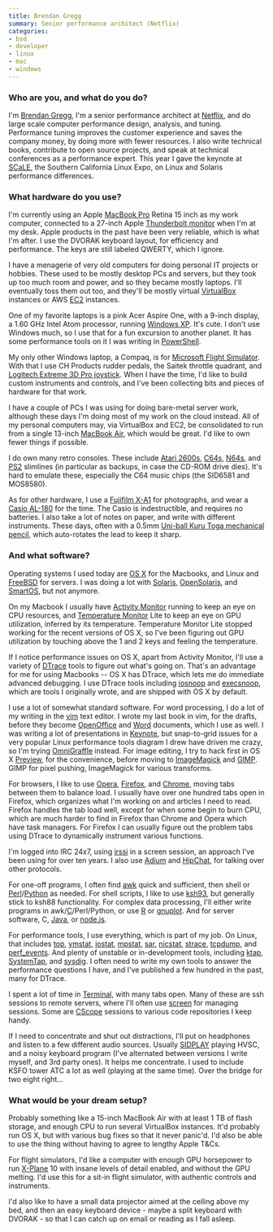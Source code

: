 ```yaml
---
title: Brendan Gregg
summary: Senior performance architect (Netflix)
categories:
- bsd
- developer
- linux
- mac
- windows
---
```


### Who are you, and what do you do?

I'm [Brendan Gregg](http://www.brendangregg.com "Brendan's website."), I'm a senior performance architect at [Netflix][], and do large scale computer performance design, analysis, and tuning. Performance tuning improves the customer experience and saves the company money, by doing more with fewer resources. I also write technical books, contribute to open source projects, and speak at technical conferences as a performance expert. This year I gave the keynote at [SCaLE](http://www.socallinuxexpo.org/ "The Southern California Linux Expo site."), the Southern California Linux Expo, on Linux and Solaris performance differences.

### What hardware do you use?

I'm currently using an Apple [MacBook Pro][macbook-pro] Retina 15 inch as my work computer, connected to a 27-inch Apple [Thunderbolt monitor][thunderbolt-display] when I'm at my desk. Apple products in the past have been very reliable, which is what I'm after. I use the DVORAK keyboard layout, for efficiency and performance. The keys are still labeled QWERTY, which I ignore.

I have a menagerie of very old computers for doing personal IT projects or hobbies. These used to be mostly desktop PCs and servers, but they took up too much room and power, and so they became mostly laptops. I'll eventually toss them out too, and they'll be mostly virtual [VirtualBox][] instances or AWS [EC2][] instances.

One of my favorite laptops is a pink Acer Aspire One, with a 9-inch display, a 1.60 GHz Intel Atom processor, running [Windows XP][windows-xp]. It's cute. I don't use Windows much, so I use that for a fun excursion to another planet. It has some performance tools on it I was writing in [PowerShell][windows-powershell].

My only other Windows laptop, a Compaq, is for [Microsoft Flight Simulator][microsoft-flight-simulator]. With that I use CH Products rudder pedals, the Saitek throttle quadrant, and [Logitech Extreme 3D Pro joystick][extreme-3d-pro-joystick]. When I have the time, I'd like to build custom instruments and controls, and I've been collecting bits and pieces of hardware for that work.

I have a couple of PCs I was using for doing bare-metal server work, although these days I'm doing most of my work on the cloud instead. All of my personal computers may, via VirtualBox and EC2, be consolidated to run from a single 13-inch [MacBook Air][macbook-air], which would be great. I'd like to own fewer things if possible.

I do own many retro consoles. These include [Atari 2600s][atari-2600], [C64s][commodore-64], [N64s][n64], and [PS2][] slimlines (in particular as backups, in case the CD-ROM drive dies). It's hard to emulate these, especially the C64 music chips (the SID6581 and MOS8580).

As for other hardware, I use a [Fujifilm X-A1][x-a1] for photographs, and wear a [Casio AL-180][al-180] for the time. The Casio is indestructible, and requires no batteries. I also take a lot of notes on paper, and write with different instruments. These days, often with a 0.5mm [Uni-ball Kuru Toga mechanical pencil][kuru-toga], which auto-rotates the lead to keep it sharp.

### And what software?

Operating systems I used today are [OS X][macos] for the Macbooks, and Linux and [FreeBSD][] for servers. I was doing a lot with [Solaris][], [OpenSolaris][], and [SmartOS][], but not anymore. 

On my Macbook I usually have [Activity Monitor][activity-monitor] running to keep an eye on CPU resources, and [Temperature Monitor][temperature-monitor] Lite to keep an eye on GPU utilization, inferred by its temperature. Temperature Monitor Lite stopped working for the recent versions of OS X, so I've been figuring out GPU utilization by touching above the 1 and 2 keys and feeling the temperature.

If I notice performance issues on OS X, apart from Activity Monitor, I'll use a variety of [DTrace][] tools to figure out what's going on. That's an advantage for me for using Macbooks -- OS X has DTrace, which lets me do immediate advanced debugging. I use DTrace tools including [iosnoop][] and [execsnoop][], which are tools I originally wrote, and are shipped with OS X by default.

I use a lot of somewhat standard software. For word processing, I do a lot of my writing in the [vim][] text editor. I wrote my last book in vim, for the drafts, before they become [OpenOffice][] and [Word][] documents, which I use as well. I was writing a lot of presentations in [Keynote][], but snap-to-grid issues for a very popular Linux performance tools diagram I drew have driven me crazy, so I'm trying [OmniGraffle][] instead. For image editing, I try to hack first in OS X [Preview][], for the convenience, before moving to [ImageMagick][] and [GIMP][]. GIMP for pixel pushing, ImageMagick for various transforms.

For browsers, I like to use [Opera][], [Firefox][], and [Chrome][], moving tabs between them to balance load. I usually have over one hundred tabs open in Firefox, which organizes what I'm working on and articles I need to read. Firefox handles the tab load well, except for when some begin to burn CPU, which are much harder to find in Firefox than Chrome and Opera which have task managers. For Firefox I can usually figure out the problem tabs using DTrace to dynamically instrument various functions.

I'm logged into IRC 24x7, using [irssi][] in a screen session, an approach I've been using for over ten years. I also use [Adium][] and [HipChat][], for talking over other protocols.

For one-off programs, I often find [awk][] quick and sufficient, then shell or [Perl][]/[Python][] as needed. For shell scripts, I like to use [ksh93][kornshell], but generally stick to ksh88 functionality. For complex data processing, I'll either write programs in awk/[C][]/Perl/Python, or use [R][] or [gnuplot][]. And for server software, C, [Java][], or [node.js][].

For performance tools, I use everything, which is part of my job. On Linux, that includes [top][], [vmstat][], [iostat][], [mpstat][], [sar][], [nicstat][], [strace][], [tcpdump][], and [perf_events][perf]. And plenty of unstable or in-development tools, including [ktap][], [SystemTap][], and [sysdig][]. I often need to write my own tools to answer the performance questions I have, and I've published a few hundred in the past, many for DTrace. 

I spent a lot of time in [Terminal][], with many tabs open. Many of these are ssh sessions to remote servers, where I'll often use [screen][] for managing sessions. Some are [CScope][] sessions to various code repositories I keep handy.

If I need to concentrate and shut out distractions, I'll put on headphones and listen to a few different audio sources. Usually [SIDPLAY][] playing HVSC, and a noisy keyboard program (I've alternated between versions I write myself, and 3rd party ones). It helps me concentrate. I used to include KSFO tower ATC a lot as well (playing at the same time). Over the bridge for two eight right...

### What would be your dream setup?

Probably something like a 15-inch MacBook Air with at least 1 TB of flash storage, and enough CPU to run several VirtualBox instances. It'd probably run OS X, but with various bug fixes so that it never panic'd. I'd also be able to use the thing without having to agree to lengthy Apple T&Cs.

For flight simulators, I'd like a computer with enough GPU horsepower to run [X-Plane][] 10 with insane levels of detail enabled, and without the GPU melting. I'd use this for a sit-in flight simulator, with authentic controls and instruments.

I'd also like to have a small data projector aimed at the ceiling above my bed, and then an easy keyboard device - maybe a split keyboard with DVORAK - so that I can catch up on email or reading as I fall asleep.

[al-180]: http://www.digital-watch.com/DWL/1work/casio-al-180/ "A solar-powered wristwatch."
[atari-2600]: https://en.wikipedia.org/wiki/Atari_2600 "A gaming console."
[commodore-64]: https://en.wikipedia.org/wiki/Commodore_64 "An 8-bit computer."
[extreme-3d-pro-joystick]: https://gaming.logitech.com/en-us/product/extreme-3d-pro-joystick "A joystick."
[kuru-toga]: https://www.amazon.com/Uni-Roulette-Rotation-Mechanical-Pencil/dp/B004OHNTVC "A mechanical pencil with a rotating lead system."
[macbook-air]: https://www.apple.com/macbook-air/ "A very thin laptop."
[macbook-pro]: https://www.apple.com/macbook-pro/ "A laptop."
[n64]: https://en.wikipedia.org/wiki/Nintendo_64 "A 64-bit gaming console."
[ps2]: https://en.wikipedia.org/wiki/PS_2 "A gaming console."
[thunderbolt-display]: https://www.apple.com/displays/ "A Thunderbolt-powered monitor."
[x-a1]: http://www.fujifilm.com/products/digital_cameras/x/fujifilm_x_a1/ "A 16.3 megapixel digital camera."
[activity-monitor]: https://en.wikipedia.org/wiki/Activity_Monitor "A process monitor application included with Mac OS X."
[adium]: https://en.wikipedia.org/wiki/Adium "A multi-protocol chat application for the Mac."
[awk]: https://en.wikipedia.org/wiki/AWK "Data formatting language/software."
[c]: https://en.wikipedia.org/wiki/C_(programming_language) "A compiled programming language."
[chrome]: https://www.google.com/intl/en/chrome/browser/ "A WebKit-based browser, where each tab runs in its own thread."
[cscope]: http://cscope.sourceforge.net/ "A command-line tool for browsing source code."
[dtrace]: https://en.wikipedia.org/wiki/DTrace "Tracing software."
[ec2]: https://aws.amazon.com/ec2/ "A web service for virtualised processing."
[execsnoop]: http://www.brendangregg.com/DTrace/execsnoop "Command-line software for watching process execution."
[firefox]: https://www.mozilla.org/en-US/firefox/new/ "A cross-platform open-source web browser."
[freebsd]: https://www.freebsd.org/ "An open source operating system."
[gimp]: https://www.gimp.org/ "An open-source image editor."
[gnuplot]: http://www.gnuplot.info/ "A command-line graphing tool."
[hipchat]: https://www.hipchat.com/ "A hosted IM and file service."
[imagemagick]: http://www.imagemagick.org/script/index.php "Image editing and converting software."
[iosnoop]: http://www.brendangregg.com/DTrace/iosnoop "Command-line software for monitoring disk I/O."
[iostat]: https://en.wikipedia.org/wiki/Iostat "A command-line tool for monitoring disk and network I/O."
[irssi]: https://irssi.org/ "A CLI irc client."
[java]: https://www.java.com/en/ "A cross-platform compiled programming language."
[keynote]: https://www.apple.com/keynote/ "Presentation software for the Mac."
[kornshell]: http://www.kornshell.org "A command-line shell."
[ktap]: http://www.ktap.org/ "A command-line kernel tracing tool."
[macos]: https://en.wikipedia.org/wiki/MacOS "An operating system for Mac hardware."
[microsoft-flight-simulator]: https://en.wikipedia.org/wiki/Microsoft_Flight_Simulator "A flight simulator game."
[mpstat]: https://en.wikipedia.org/wiki/Mpstat "A command-line tool for showing statistics about running processes."
[netflix]: https://www.netflix.com/ "A movie rental and streaming service."
[nicstat]: http://www.brendangregg.com/index.html#Software "A command-line network monitoring tool."
[node.js]: https://nodejs.org/en/ "A Javascript application platform."
[omnigraffle]: https://www.omnigroup.com/omnigraffle/ "Diagramming software for the Mac."
[openoffice]: http://www.openoffice.org/ "An open-source office suite."
[opensolaris]: https://www.oracle.com/technetwork/server-storage/solaris11/overview/index.html "A free operating system based on Solaris."
[opera]: https://www.opera.com/ "A cross-platform web browser."
[perf]: https://en.wikipedia.org/wiki/Perf_(Linux) "A command-line kernel performance analyser."
[perl]: https://www.perl.org/ "An interpreted scripting language."
[preview]: https://en.wikipedia.org/wiki/Preview_(Mac_OS) "An image viewer included with Mac OS X."
[python]: https://www.python.org/ "An interpreted scripting language."
[r]: http://www.r-project.org/ "Software for statistical computing and graphics."
[sar]: https://en.wikipedia.org/wiki/Sar_(Unix) "A command-line system monitor."
[screen]: http://www.gnu.org/software/screen/ "Think of it as tabs for your *nix terminal."
[sidplay]: http://www.sidmusic.org/sidplay/mac/ "A Commodore 64 music player for the Mac."
[smartos]: https://www.joyent.com/smartos "An operating system."
[solaris]: http://www.oracle.com/us/products/servers-storage/solaris/resources/index.html "An operating system."
[strace]: https://en.wikipedia.org/wiki/Strace "A command-line tool for monitoring system calls."
[sysdig]: https://www.sysdig.org/ "A command-line profiling and monitoring tool."
[systemtap]: https://en.wikipedia.org/wiki/SystemTap "A command-line instrumenting tool."
[tcpdump]: http://www.tcpdump.org/ "A command-line tool for analysing packets."
[temperature-monitor]: http://www.bresink.com/osx/TemperatureMonitor.html "Mac software for reading the temperature sensors inside Apple computers."
[terminal]: https://en.wikipedia.org/wiki/Terminal_(OS_X) "A console application included with Mac OS X."
[top]: https://en.wikipedia.org/wiki/Top_(software) "A command-line tool for listing running processes."
[vim]: https://www.vim.org/ "A command-line text editor."
[virtualbox]: https://www.virtualbox.org/ "Open-source virtualisation software."
[vmstat]: https://en.wikipedia.org/wiki/Vmstat "A command-line system monitoring tool."
[windows-powershell]: https://en.wikipedia.org/wiki/Windows_PowerShell "A shell and scripting language for Windows."
[windows-xp]: https://en.wikipedia.org/wiki/Windows_XP "An operating system for x86 computers."
[word]: https://products.office.com/en-us/word "A document editor."
[x-plane]: https://en.wikipedia.org/wiki/X-Plane_(simulator) "Flight simulator software."
